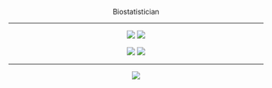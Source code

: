 <p align="center">
Biostatistician
</p>

***
<p align="center">
<a href = "https://orcid.org/0000-0002-8217-843X"><img src = "https://img.shields.io/badge/orcid-A6CE39?style=for-the-badge&logo=orcid&logoColor=white"></a>
<a href = "https://scholar.google.com/citations?user=x-b-dBEAAAAJ&hl=en"><img src = "https://img.shields.io/badge/Google_Scholar-4285F4?style=for-the-badge&logo=google-scholar&logoColor=white"></a>
</p>

<p align="center">
<picture>
<img src = "https://img.shields.io/badge/R-276DC3?style=for-the-badge&logo=r&logoColor=white">
</picture>
<picture>
<img src = "https://img.shields.io/badge/Python-FFD43B?style=for-the-badge&logo=python&logoColor=blue">
</picture>
</p>

***
<p align="center">
<picture>
<img src = "https://img.shields.io/badge/Gentoo-54487A?style=for-the-badge&logo=gentoo&logoColor=white">
</picture>
</p>


<!--
**luhann/luhann** is a ✨ _special_ ✨ repository because its `README.md` (this file) appears on your GitHub profile.

Here are some ideas to get you started:

- 🔭 I’m currently working on ...
- 🌱 I’m currently learning ...
- 👯 I’m looking to collaborate on ...
- 🤔 I’m looking for help with ...
- 💬 Ask me about ...
- 📫 How to reach me: ...
- 😄 Pronouns: ...
- ⚡ Fun fact: ...
-->
